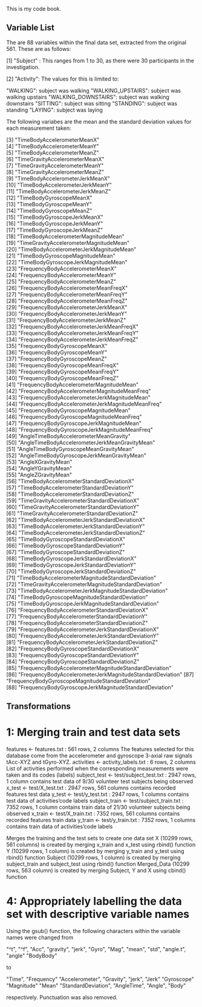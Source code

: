 This is my code book.

## Variable List ##

The are 88 variables within the final data set, extracted from the original 561. These are as follows:

 [1] "Subject" : This ranges from 1 to 30, as there were 30 participants in the investigation.   
 
 [2] "Activity": The values for this is limited to:
 
 "WALKING": subject was walking
 "WALKING_UPSTAIRS": subject was walking upstairs
 "WALKING_DOWNSTAIRS": subject was walking downstairs
 "SITTING": subject was sitting
 "STANDING": subject was standing
 "LAYING": subject was laying
 
 The following variabes are the mean and the standard deviation values for each measurement taken:
 
 [3] "TimeBodyAccelerometerMeanX"                              
 [4] "TimeBodyAccelerometerMeanY"                              
 [5] "TimeBodyAccelerometerMeanZ"                              
 [6] "TimeGravityAccelerometerMeanX"                           
 [7] "TimeGravityAccelerometerMeanY"                           
 [8] "TimeGravityAccelerometerMeanZ"                           
 [9] "TimeBodyAccelerometerJerkMeanX"                          
[10] "TimeBodyAccelerometerJerkMeanY"                          
[11] "TimeBodyAccelerometerJerkMeanZ"                          
[12] "TimeBodyGyroscopeMeanX"                                  
[13] "TimeBodyGyroscopeMeanY"                                  
[14] "TimeBodyGyroscopeMeanZ"                                  
[15] "TimeBodyGyroscopeJerkMeanX"                              
[16] "TimeBodyGyroscopeJerkMeanY"                              
[17] "TimeBodyGyroscopeJerkMeanZ"                              
[18] "TimeBodyAccelerometerMagnitudeMean"                      
[19] "TimeGravityAccelerometerMagnitudeMean"                   
[20] "TimeBodyAccelerometerJerkMagnitudeMean"                  
[21] "TimeBodyGyroscopeMagnitudeMean"                          
[22] "TimeBodyGyroscopeJerkMagnitudeMean"                      
[23] "FrequencyBodyAccelerometerMeanX"                         
[24] "FrequencyBodyAccelerometerMeanY"                         
[25] "FrequencyBodyAccelerometerMeanZ"                         
[26] "FrequencyBodyAccelerometerMeanFreqX"                     
[27] "FrequencyBodyAccelerometerMeanFreqY"                     
[28] "FrequencyBodyAccelerometerMeanFreqZ"                     
[29] "FrequencyBodyAccelerometerJerkMeanX"                     
[30] "FrequencyBodyAccelerometerJerkMeanY"                     
[31] "FrequencyBodyAccelerometerJerkMeanZ"                     
[32] "FrequencyBodyAccelerometerJerkMeanFreqX"                 
[33] "FrequencyBodyAccelerometerJerkMeanFreqY"                 
[34] "FrequencyBodyAccelerometerJerkMeanFreqZ"                 
[35] "FrequencyBodyGyroscopeMeanX"                             
[36] "FrequencyBodyGyroscopeMeanY"                             
[37] "FrequencyBodyGyroscopeMeanZ"                             
[38] "FrequencyBodyGyroscopeMeanFreqX"                         
[39] "FrequencyBodyGyroscopeMeanFreqY"                         
[40] "FrequencyBodyGyroscopeMeanFreqZ"                         
[41] "FrequencyBodyAccelerometerMagnitudeMean"                 
[42] "FrequencyBodyAccelerometerMagnitudeMeanFreq"             
[43] "FrequencyBodyAccelerometerJerkMagnitudeMean"             
[44] "FrequencyBodyAccelerometerJerkMagnitudeMeanFreq"         
[45] "FrequencyBodyGyroscopeMagnitudeMean"                     
[46] "FrequencyBodyGyroscopeMagnitudeMeanFreq"                 
[47] "FrequencyBodyGyroscopeJerkMagnitudeMean"                 
[48] "FrequencyBodyGyroscopeJerkMagnitudeMeanFreq"             
[49] "AngleTimeBodyAccelerometerMeanGravity"                   
[50] "AngleTimeBodyAccelerometerJerkMeanGravityMean"           
[51] "AngleTimeBodyGyroscopeMeanGravityMean"                   
[52] "AngleTimeBodyGyroscopeJerkMeanGravityMean"               
[53] "AngleXGravityMean"                                       
[54] "AngleYGravityMean"                                       
[55] "AngleZGravityMean"                                       
[56] "TimeBodyAccelerometerStandardDeviationX"                 
[57] "TimeBodyAccelerometerStandardDeviationY"                 
[58] "TimeBodyAccelerometerStandardDeviationZ"                 
[59] "TimeGravityAccelerometerStandardDeviationX"              
[60] "TimeGravityAccelerometerStandardDeviationY"              
[61] "TimeGravityAccelerometerStandardDeviationZ"              
[62] "TimeBodyAccelerometerJerkStandardDeviationX"             
[63] "TimeBodyAccelerometerJerkStandardDeviationY"             
[64] "TimeBodyAccelerometerJerkStandardDeviationZ"             
[65] "TimeBodyGyroscopeStandardDeviationX"                     
[66] "TimeBodyGyroscopeStandardDeviationY"                     
[67] "TimeBodyGyroscopeStandardDeviationZ"                     
[68] "TimeBodyGyroscopeJerkStandardDeviationX"                 
[69] "TimeBodyGyroscopeJerkStandardDeviationY"                 
[70] "TimeBodyGyroscopeJerkStandardDeviationZ"                 
[71] "TimeBodyAccelerometerMagnitudeStandardDeviation"         
[72] "TimeGravityAccelerometerMagnitudeStandardDeviation"      
[73] "TimeBodyAccelerometerJerkMagnitudeStandardDeviation"     
[74] "TimeBodyGyroscopeMagnitudeStandardDeviation"             
[75] "TimeBodyGyroscopeJerkMagnitudeStandardDeviation"         
[76] "FrequencyBodyAccelerometerStandardDeviationX"            
[77] "FrequencyBodyAccelerometerStandardDeviationY"            
[78] "FrequencyBodyAccelerometerStandardDeviationZ"            
[79] "FrequencyBodyAccelerometerJerkStandardDeviationX"        
[80] "FrequencyBodyAccelerometerJerkStandardDeviationY"        
[81] "FrequencyBodyAccelerometerJerkStandardDeviationZ"        
[82] "FrequencyBodyGyroscopeStandardDeviationX"                
[83] "FrequencyBodyGyroscopeStandardDeviationY"                
[84] "FrequencyBodyGyroscopeStandardDeviationZ"                
[85] "FrequencyBodyAccelerometerMagnitudeStandardDeviation"    
[86] "FrequencyBodyAccelerometerJerkMagnitudeStandardDeviation"
[87] "FrequencyBodyGyroscopeMagnitudeStandardDeviation"        
[88] "FrequencyBodyGyroscopeJerkMagnitudeStandardDeviation"  


## Transformations ##

# 1: Merging train and test data sets

features <- features.txt : 561 rows, 2 columns
The features selected for this database come from the accelerometer and gyroscope 3-axial raw signals tAcc-XYZ and tGyro-XYZ.
activities <- activity_labels.txt : 6 rows, 2 columns
List of activities performed when the corresponding measurements were taken and its codes (labels)
subject_test <- test/subject_test.txt : 2947 rows, 1 column
contains test data of 9/30 volunteer test subjects being observed
x_test <- test/X_test.txt : 2947 rows, 561 columns
contains recorded features test data
y_test <- test/y_test.txt : 2947 rows, 1 columns
contains test data of activities’code labels
subject_train <- test/subject_train.txt : 7352 rows, 1 column
contains train data of 21/30 volunteer subjects being observed
x_train <- test/X_train.txt : 7352 rows, 561 columns
contains recorded features train data
y_train <- test/y_train.txt : 7352 rows, 1 columns
contains train data of activities’code labels

Merges the training and the test sets to create one data set
X (10299 rows, 561 columns) is created by merging x_train and x_test using rbind() function
Y (10299 rows, 1 column) is created by merging y_train and y_test using rbind() function
Subject (10299 rows, 1 column) is created by merging subject_train and subject_test using rbind() function
Merged_Data (10299 rows, 563 column) is created by merging Subject, Y and X using cbind() function

# 4: Appropriately labelling the data set with descriptive variable names #

Using the gsub() function, the following characters within the variable names were changed from

"^t", "^f", "Acc", "gravity", "jerk", "Gyro", "Mag", "mean",
"std", "angle.t", "angle" "BodyBody"

to

"Time", "Frequency" "Accelerometer", "Gravity", 
"jerk", "Jerk" "Gyroscope" "Magnitude" "Mean" "StandardDeviation", "AngleTime", "Angle", "Body"
 
respectively. Punctuation was also removed. 








